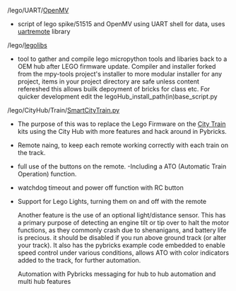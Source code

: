 
/lego/UART/[OpenMV](https://github.com/SpudGunMan/SpudGunMan/tree/main/Lego/UART/OpenMV)
  - script of lego spike/51515 and OpenMV using UART shell for data, uses [uartremote](https://github.com/antonvh/UartRemote) library

/lego/[legolibs](https://github.com/SpudGunMan/SpudGunMan/tree/main/Lego/legolibs)

  - tool to gather and compile lego micropython tools and libaries back to a OEM hub after LEGO firmware update. Compiler and installer forked from the mpy-tools project's installer to more modular installer for any project, items in your project directory are safe unless content refereshed this allows builk depoyment of bricks for class etc. For quicker development edit the legoHub_install_path(in)base_script.py

/lego/CityHub/Train/[SmartCityTrain.py](https://github.com/SpudGunMan/SpudGunMan/blob/main/Lego/CityHub/Train/Smart-CityTrain.py) 

  - The purpose of this was to replace the Lego Firmware on the [City Train](https://www.lego.com/en-us/product/passenger-train-60197) kits using the City Hub with more features and hack around in Pybricks. 
  - Remote naing, to keep each remote working correctly with each train on the track. 
  - full use of the buttons on the remote. 
    -Including a ATO (Automatic Train Operation) function. 
  - watchdog timeout and power off function with RC button
  - Support for Lego Lights, turning them on and off with the remote
    
    Another feature is the use of an optional light/distance sensor. This has a primary purpose of detecting an engine tilt or tip over to halt the motor functions, as they commonly crash due to shenanigans, and battery life is precious. it should be disabled if you run above ground track (or alter your track). It also has the pybricks example code embedded to enable speed control under various conditions, allows ATO with color indicators added to the track, for further automation. 

    Automation with Pybricks messaging for hub to hub automation and multi hub features
